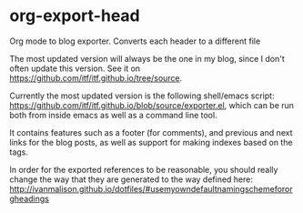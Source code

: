 # org-export-head
Org mode to blog exporter. Converts each header to a different file


The most updated version will always be the one in my blog, since I don't often update this version. See it on https://github.com/itf/itf.github.io/tree/source.

Currently the most updated version is the following shell/emacs script: https://github.com/itf/itf.github.io/blob/source/exporter.el, which can be run both from inside emacs as well as a command line tool.

It contains features such as a footer (for comments), and previous and next links for the blog posts, as well as support for making indexes based on the tags.




In order for the exported references to be reasonable, you should really change the way that they are generated to the way defined here:
 http://ivanmalison.github.io/dotfiles/#usemyowndefaultnamingschemefororgheadings
